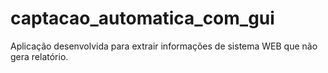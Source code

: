 # captacao_automatica_com_gui

Aplicação desenvolvida para extrair informações de sistema WEB que não gera relatório.
